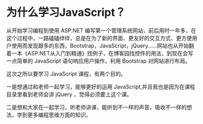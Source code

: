 # 为什么学习JavaScript？

从开始学习编程到使用 ASP.NET 编写第一个管理系统网站，前后用时一年多，在这个过程中，一路磕磕绊绊，总是在为了新的界面、更友好的交互方式、更方便用户使用而发现跟多的东西，Bootstrap，JavaScript，jQuery......网站也从开始翻着一本《ASP.NET从入门到精通》找例子，在博客园找控件的用法，到现在会写一点简单的 JavaScript 语句响应用户操作，利用 Bootstrap 对网站进行布局。

这次之所以要学习 JavaScript 课程，有两个目的。

一是想通过和老师一起学习，能够更好的运用 JavaScript,并且我也是因为在课程目录里看到老师会讲 jQuery ，觉得必须要上这个课。

二是想和大家在一起学习，听老师讲课，能听到不一样的声音，吸收不一样的想法，学到更多编程思维方面的知识。